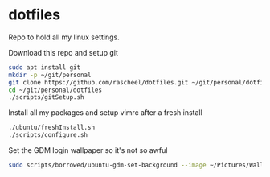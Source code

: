 dotfiles
========

Repo to hold all my linux settings.

Download this repo and setup git
```bash
sudo apt install git
mkdir -p ~/git/personal
git clone https://github.com/rascheel/dotfiles.git ~/git/personal/dotfiles
cd ~/git/personal/dotfiles
./scripts/gitSetup.sh
```

Install all my packages and setup vimrc after a fresh install
```bash
./ubuntu/freshInstall.sh
./scripts/configure.sh
```

Set the GDM login wallpaper so it's not so awful
```bash
sudo scripts/borrowed/ubuntu-gdm-set-background --image ~/Pictures/Wallpapers/WALLPAPER_NAME.jpg
```
